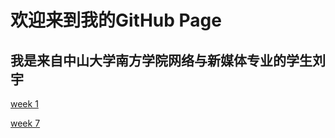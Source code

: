 # 欢迎来到我的GitHub Page
## 我是来自中山大学南方学院网络与新媒体专业的学生刘宇
[week 1](https://github.com/liuyu19/test/blob/master/week1%E5%85%B3%E4%BA%8E%E6%90%9E%E6%90%9E%E5%92%8C%E9%AB%98%E9%AB%98%E7%9A%84%E6%83%B3%E6%B3%95.md)
  
[week 7](https://github.com/liuyu19/test/blob/master/week7.md)
